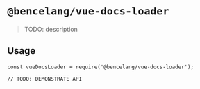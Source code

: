 # `@bencelang/vue-docs-loader`

> TODO: description

## Usage

```
const vueDocsLoader = require('@bencelang/vue-docs-loader');

// TODO: DEMONSTRATE API
```

